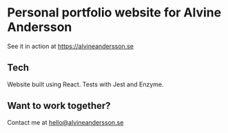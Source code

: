 # Personal portfolio website for Alvine Andersson

See it in action at https://alvineandersson.se

## Tech

Website built using React. Tests with Jest and Enzyme.

## Want to work together?

Contact me at hello@alvineandersson.se
